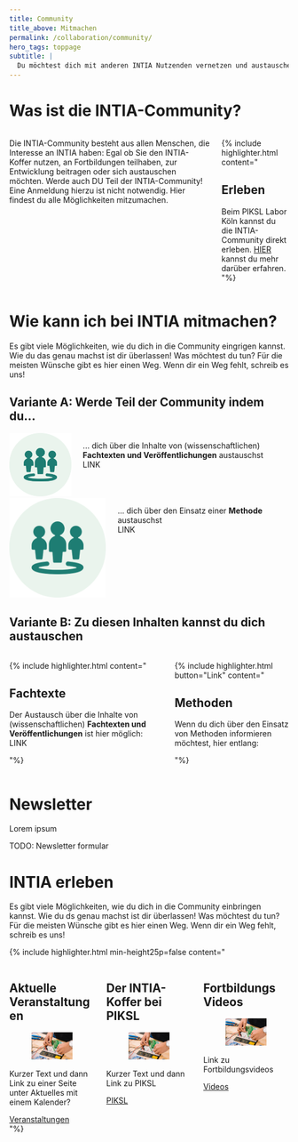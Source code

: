 ```yaml
---
title: Community
title_above: Mitmachen
permalink: /collaboration/community/
hero_tags: toppage
subtitle: |
  Du möchtest dich mit anderen INTIA Nutzenden vernetzen und austauschen? Deine INTIA-Geschichte erzählen? Oder Feedback zu etwas geben? Das alles ist in der INTIA-Community möglich und eine wichtige Hilfe für alle anderen Nutzenden und Entwickler:innen von INTIA! Hier erfährst du, wo die INTIA-Community zu finden ist.
---
```


# Was ist die INTIA-Community?

<div class="columns is-vcentered is-variable is-8">
<div class="column is-7">

Die INTIA-Community besteht aus allen Menschen, die Interesse an INTIA haben: Egal ob Sie den INTIA-Koffer nutzen, an Fortbildungen teilhaben, zur Entwicklung beitragen oder sich austauschen möchten. Werde auch DU Teil der INTIA-Community! Eine Anmeldung hierzu ist nicht notwendig. Hier findest du alle Möglichkeiten mitzumachen.

</div>
<div class="column is-5">

{% include highlighter.html content="

## Erleben

Beim PIKSL Labor Köln kannst du die INTIA-Community direkt erleben. [HIER](#intia-erleben) kannst du mehr darüber erfahren.
"%}

</div>
</div>

# Wie kann ich bei INTIA mitmachen?

Es gibt viele Möglichkeiten, wie du dich in die Community eingrigen kannst. Wie du das genau machst ist dir überlassen! Was möchtest du tun? Für die meisten Wünsche gibt es hier einen Weg. Wenn dir ein Weg fehlt, schreib es uns!

## Variante A: Werde Teil der Community indem du...

<div class="columns is-vcentered">
  <div class="column is-3 is-round is-centered is-offset-1">
    <img src="/assets/img/intia-case/intia-case-for-all.png" alt="placeholder" class="">
  </div>
<div class="column">

... dich über die Inhalte von (wissenschaftlichen) **Fachtexten und Veröffentlichungen** austauschst
<br>
LINK

  <div class="clear"></div>
  </div>
  </div>

  <div class="columns is-vcentered">
  <div class="column is-3 is-round is-centered is-offset-1">
    <img src="/assets/img/intia-case/intia-case-for-all.png" alt="placeholder" class="">
  </div>
<div class="column">

... dich über den Einsatz einer **Methode** austauschst
<br>
LINK

<div class="clear"></div>                          
  </div>
  </div>

## Variante B: Zu diesen Inhalten kannst du dich austauschen

<div class="columns">
<div class="column is-half">

{% include highlighter.html content="

## Fachtexte

Der Austausch über die Inhalte von (wissenschaftlichen) **Fachtexten und Veröffentlichungen** ist hier möglich:
<br>
LINK

"%}

</div>
<div class="column is-half">

{% include highlighter.html button="Link" content="

## Methoden

Wenn du dich über den Einsatz von Methoden informieren möchtest, hier entlang:

"%}

</div>
</div>

# Newsletter

Lorem ipsum

TODO: Newsletter formular

# INTIA erleben

Es gibt viele Möglichkeiten, wie du dich in die Community einbringen kannst. Wie du ds genau machst ist dir überlassen! Was möchtest du tun? Für die meisten Wünsche gibt es hier einen Weg. Wenn dir ein Weg fehlt, schreib es uns!

{% include highlighter.html min-height25p=false content="

<div class='columns'>
<div class='column is-one-third has-text-centered'>
  
  ## Aktuelle Veranstaltungen

  <figure class='image is-square'>
    <img class='with-zone is-rounded' src='/assets/img/landingpage/werkzeuge.jpg'>
  </figure>

Kurzer Text und dann Link zu einer Seite unter Aktuelles mit einem Kalender?

  <a href='#' class='button highlighter-column-button is-rounded is-dark'>
    <span>Veranstaltungen</span>
    <span class='icon is-small'>
    <i class='fas fa-chevron-right fa-xs'></i>
    </span>
  </a>
</div>
<div class='column is-one-third has-text-centered'>

## Der INTIA-Koffer bei PIKSL

  <figure class='image is-square'>
    <img class='with-zone is-rounded' src='/assets/img/landingpage/werkzeuge.jpg'>
  </figure>
  
  Kurzer Text und dann Link zu PIKSL

  <a href='#' class='button highlighter-column-button is-rounded is-dark'>
    <span>PIKSL</span>
    <span class='icon is-small'>
    <i class='fas fa-chevron-right fa-xs'></i>
    </span>
  </a>

</div>
<div class='column is-one-third has-text-centered'>

## Fortbildungs Videos

  <figure class='image is-square'>
    <img class='with-zone is-rounded' src='/assets/img/landingpage/werkzeuge.jpg'>
  </figure>
  
  Link zu Fortbildungsvideos

  <a href='#' class='button highlighter-column-button is-rounded is-dark'>
    <span>Videos</span>
    <span class='icon is-small'>
    <i class='fas fa-chevron-right fa-xs'></i>
    </span>
  </a>

</div>
</div>
"%}
